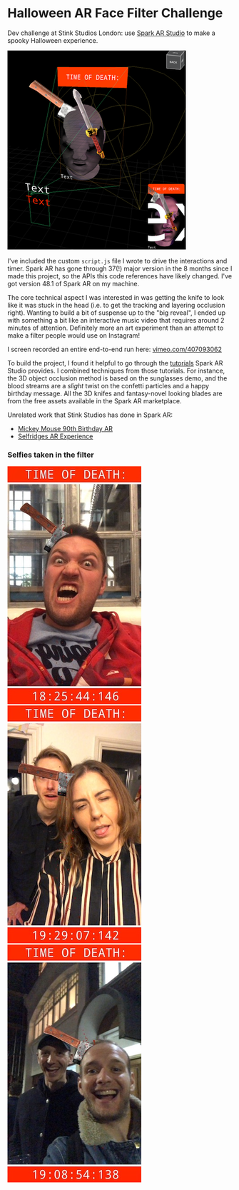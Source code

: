 # Halloween AR Face Filter Challenge

Dev challenge at Stink Studios London: use [Spark AR Studio](https://sparkar.facebook.com/ar-studio) to make a spooky Halloween experience.

![In process image 1](https://github.com/tyreer/AR-Face-Filter-Challenge/blob/master/images/dev-screengrab-0.png?raw=true)

I've included the custom `script.js` file I wrote to drive the interactions and timer. Spark AR has gone through 37(!) major version in the 8 months since I made this project, so the APIs this code references have likely changed. I've got version 48.1 of Spark AR on my machine. 

The core technical aspect I was interested in was getting the knife to look like it was stuck in the head (i.e. to get the tracking and layering occlusion right). Wanting to build a bit of suspense up to the "big reveal", I ended up with something a bit like an interactive music video that requires around 2 minutes of attention. Definitely more an art experiment than an attempt to make a filter people would use on Instagram! 

I screen recorded an entire end-to-end run here: [vimeo.com/407093062](https://vimeo.com/407093062)

To build the project, I found it helpful to go through the [tutorials](https://sparkar.facebook.com/ar-studio/learn/documentation/tutorials-and-samples/) Spark AR Studio provides. I combined techniques from those tutorials. For instance, the 3D object occlusion method is based on the sunglasses demo, and the blood streams are a _slight_ twist on the confetti particles and a happy birthday message. All the 3D knifes and fantasy-novel looking blades are from the free assets available in the Spark AR marketplace.

Unrelated work that Stink Studios has done in Spark AR:
- [Mickey Mouse 90th Birthday AR](https://www.stinkstudios.com/work/disney-mickey-mouse-90th-birthday-ar)
- [Selfridges AR Experience](https://www.stinkstudios.com/work/auxiliary--selfridges-ar-experience)

### Selfies taken in the filter

![Selfie take using AR face filter 1](https://github.com/tyreer/AR-Face-Filter-Challenge/blob/master/images/selfie-grab-0.JPG?raw=true)
![Selfie take using AR face filter 2](https://github.com/tyreer/AR-Face-Filter-Challenge/blob/master/images/selfie-grab-3.JPG?raw=true)
![Selfie take using AR face filter 3](https://github.com/tyreer/AR-Face-Filter-Challenge/blob/master/images/selfie-grab-5.JPG?raw=true)


